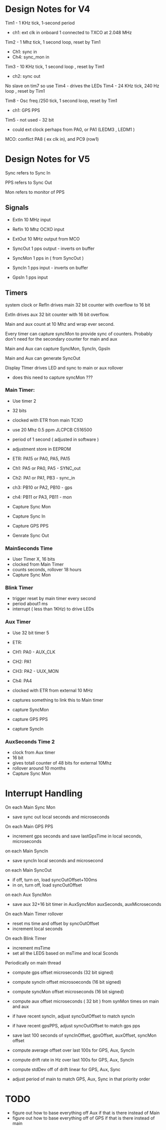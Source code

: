 # Design Notes for  V4

Tim1 - 1 KHz tick, 1-second period 
* ch1: ext clk in onboard 1 connected to TXCO at 2.048 MHz 

Tim2 - 1 Mhz tick, 1 second loop, reset by Tim1 
* Ch1: sync in 
* Ch4: sync_mon in 

Tim3 - 10 KHz tick, 1 second loop , reset by Tim1 
* ch2: sync out 

No slave on tim7 so use Tim4 - drives the LEDs 
Tim4 - 24 KHz tick, 240 Hz loop , reset by Tim1 

Tim8 - Osc freq /250 tick, 1 second loop, reset by Tim1 
* ch1: GPS PPS 

Tim5 - not used - 32 bit 
* could ext clock perhaps from PA0, or PA1 (LEDM3 , LEDM1 ) 

MCO: conflict PA8 ( ex clk in), and PC9 (row1) 

# Design Notes for V5

Sync refers to Sync In

PPS refers to Sync Out

Mon refers to monitor of PPS

## Signals 
 
- ExtIn 10 MHz input 
- RefIn 10 Mhz OCXO input
- ExtOut 10 MHz output from MCO 
 
- SyncOut 1 pps output - inverts on buffer 
- SyncMon 1 pps in ( from SyncOut )  
- SyncIn 1 pps input - inverts on buffer 
- GpsIn 1 pps input 
 
 
 ## Timers 
 
system clock or RefIn drives main 32 bit counter with overflow to 16
 bit 
 
ExtIn drives aux 32 bit counter with 16 bit overflow. 
 
Main and aux count at 10 Mhz and wrap ever second. 
 
Every timer can capture syncMon to provide sync of counters. Probably
don't need for the secondary counter for main and aux
 
Main and Aux can capture 
 SyncMon, SyncIn, GpsIn 
 
Main and Aux can generate SyncOut 

Display TImer drives LED and sync to main or aux rollover 
* does this need to capture syncMon ???

### Main Timer:
* Use timer 2
* 32 bits
* clocked with ETR from main TCXO
* use 20 Mhz 0.5 ppm JLCPCB C516500
* period of 1 second ( adjusted in software )
* adjustment store in EEPROM

* ETR: PA15 or  PA0, PA5, PA15
* Ch1: PA5 or PA0, PA5 - SYNC_out
* Ch2: PA1 or PA1, PB3 - sync_in
* ch3: PB10 or PA2, PB10 - gps 
* ch4: PB11 or PA3,  PB11 - mon 

* Capture Sync Mon
* Capture Sync In
* Capture GPS PPS
* Genrate Sync Out

### MainSeconds Time
* User Timer X, 16 bits
* clocked from Main Timer
* counts seconds, rollover 18 hours 
* Capture Sync Mon

### Blink Timer
* trigger reset by main timer every second
* period about1 ms 
* interrupt ( less than 1KHz) to drive LEDs


### Aux Timer
* Use 32 bit timer 5

* ETR:
* CH1: PA0 - AUX_CLK
* CH2:  PA1
* CH3: PA2 - UUX_MON
* Ch4: PA4


* clocked with ETR from external 10 MHz
* captures something to link this to Main timer
* capture SyncMon
* capture GPS PPS
* capture SyncIn

### AuxSeconds  Time 2
* clock from Aux timer
* 16 bit
* gives totall counter of 48 bits for external 10Mhz
* rollover around 10 months 
* Capture Sync Mon

# Interrupt Handling

On each Main Sync Mon
- save sync out local seconds and microseconds

On each Main GPS PPS
- increment gps seconds and save lastGpsTime in local seconds, microseconds

on each Main SyncIn
- save syncIn local seconds and microsecond

on each Main SyncOut
- if off, turn on, load syncOutOffset+100ms
- in on, turn off, load syncOutOffset

on each Aux SyncMon
* save aux 32+16 bit timer in AuxSyncMon auxSeconds, auxMicroseconds


On each Main Timer rollover
* reset ms time and offset by syncOutOffset
* increment local seconds 

On each Blink Timer
* increment msTime
* set all the LEDS based on msTime and local Sconds


Periodically on main thread
* compute gps offset microseconds (32 bit signed)
* compute syncIn offset microsoeconds (16 bit signed)
* compute syncMon offset microseconds (16 bit signed)
* compute aux offset microseconds ( 32 bit ) from synMon times on main and aux
* if have recent syncIn, adjust syncOutOffset to match syncIn
* if have recent gpsPPS, adjust syncOutOffset to match gps pps

* save last 100 seconds of syncInOffset, gpsOffset, auxOffset, syncMon offset
* compute average offset over last 100s for GPS, Aux, SyncIn
* compute drift rate in Hz over last 100s for GPS, Aux, SyncIn
* compute stdDev off of drift linear for GPS, Aux, Sync 

* adjust period of main to match GPS, Aux, Sync in that priority order 

# TODO
* figure out how to base everything off Aux if that is there instead of Main
* figure out how to base everything off of GPS if that is there instead of main

